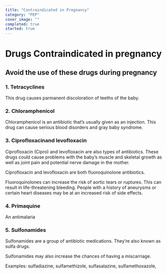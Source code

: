 ```yaml
---
title: "Contraindicated in Pregnancy"
category: "PEP"
cover_image: ""
completed: true
started: true
---
```


<style type="text/css">
    ul { list-style-type: upper-alpha; }
    h3 {font-style: bold; font-weight: 700;}
</style>

# Drugs Contraindicated in pregnancy

## Avoid the use of these drugs during pregnancy

### 1. Tetracyclines

This drug causes parmanent discoloration of teeths of the baby.

### 2. Chloramphenicol

Chloramphenicol is an antibiotic that’s usually given as an injection. This drug can cause serious blood disorders and gray baby syndrome.

### 3. Ciprofloxacinand levofloxacin

Ciprofloxacin (Cipro) and levofloxacin are also types of antibiotics. These drugs could cause problems with the baby’s muscle and skeletal growth as well as joint pain and potential nerve damage in the mother.

Ciprofloxacin and levofloxacin are both fluoroquinolone antibiotics.

Fluoroquinolones can increase the risk of aortic tears or ruptures. This can result in life-threatening bleeding. People with a history of aneurysms or certain heart diseases may be at an increased risk of side effects.

### 4. Primaquine

An antimalaria

### 5. Sulfonamides

Sulfonamides are a group of antibiotic medications. They’re also known as sulfa drugs.

Sulfonamides may also increase the chances of having a miscarriage.

Examples: sulfadiazine, sulfamethizole, sulfasalazine, sulfamethoxazole,
